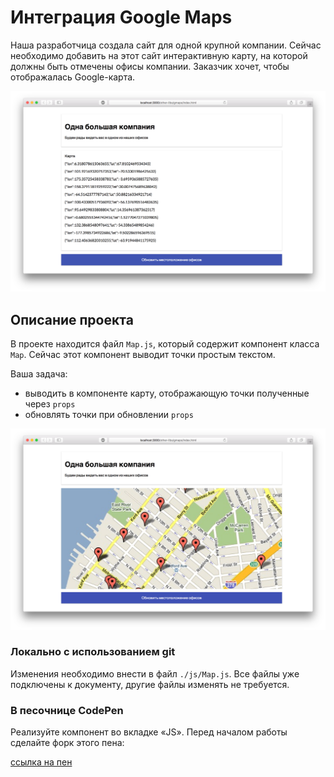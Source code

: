 Интеграция Google Maps
===

Наша разработчица создала сайт для одной крупной компании. Сейчас необходимо добавить на этот сайт интерактивную карту, на которой должны быть отмечены офисы компании. Заказчик хочет, чтобы отображалась Google-карта.

![gmap.png](./assets/gmap.png)

## Описание проекта

В проекте находится файл `Map.js`, который содержит компонент класса `Map`. Сейчас этот компонент выводит точки простым текстом.

Ваша задача:
- выводить в компоненте карту, отображающую точки полученные через `props`
- обновлять точки при обновлении `props`


![gmap-done.png](./assets/gmap-done.png)

### Локально с использованием git

Изменения необходимо внести в файл `./js/Map.js`. Все файлы уже подключены к документу, другие файлы изменять не требуется.

### В песочнице CodePen

Реализуйте компонент во вкладке «JS». Перед началом работы сделайте форк этого пена:

[ссылка на пен](https://codepen.io/Netology/pen/gjymQx)
